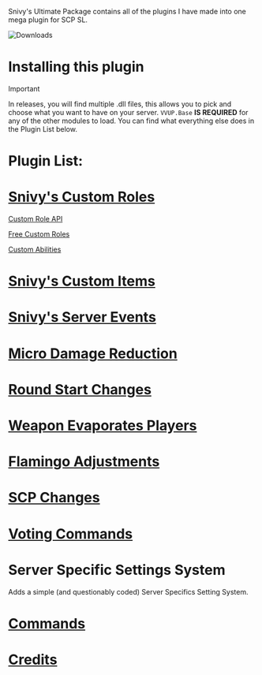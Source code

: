 Snivy's Ultimate Package contains all of the plugins I have made into one mega plugin for SCP SL.

![Downloads](https://img.shields.io/github/downloads/SnivyFilms/SnivysUltimatePackage/total.svg)

# Installing this plugin
> [!IMPORTANT]
> In releases, you will find multiple .dll files, this allows you to pick and choose what you want to have on your server. `VVUP.Base` **IS REQUIRED** for any of the other modules to load. You can find what everything else does in the Plugin List below.

# Plugin List:

# [Snivy's Custom Roles](https://github.com/SnivyFilms/SnivysUltimatePackage/wiki/Custom-Roles#custom-roles)

[Custom Role API](https://github.com/SnivyFilms/SnivysUltimatePackage/wiki/Custom-Roles#custom-roles-api)

[Free Custom Roles](https://github.com/SnivyFilms/SnivysUltimatePackage/wiki/Custom-Roles#free-custom-roles)

[Custom Abilities](https://github.com/SnivyFilms/SnivysUltimatePackage/wiki/Custom-Roles#custom-abilities)

# [Snivy's Custom Items](https://github.com/SnivyFilms/SnivysUltimatePackage/wiki/Custom-Items)

# [Snivy's Server Events](https://github.com/SnivyFilms/SnivysUltimatePackage/wiki/Server-Events)

# [Micro Damage Reduction](https://github.com/SnivyFilms/SnivysUltimatePackage/wiki/Micro-Damage-Reduction)

# [Round Start Changes](https://github.com/SnivyFilms/SnivysUltimatePackage/wiki/Round-Start-Changes)

# [Weapon Evaporates Players](https://github.com/SnivyFilms/SnivysUltimatePackage/wiki/Weapon-Evaporates-Players)

# [Flamingo Adjustments](https://github.com/SnivyFilms/SnivysUltimatePackage/wiki/Flamingo-Adjustments)

# [SCP Changes](https://github.com/SnivyFilms/SnivysUltimatePackage/wiki/SCP-Changes)

# [Voting Commands](https://github.com/SnivyFilms/SnivysUltimatePackage/wiki/Voting-Commands)

# Server Specific Settings System
Adds a simple (and questionably coded) Server Specifics Setting System.

# [Commands](https://github.com/SnivyFilms/SnivysUltimatePackage/wiki/Commands-List)

# [Credits](https://github.com/SnivyFilms/SnivysUltimatePackage/wiki/Credits)
